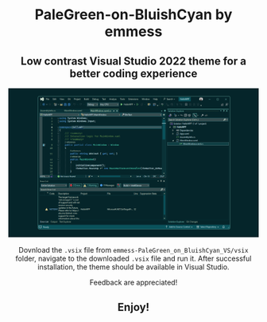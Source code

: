 <div align="center">

# PaleGreen-on-BluishCyan by emmess

## Low contrast Visual Studio 2022 theme for a better coding experience

 <p align="center">
    <img src="https://github.com/mihocsaszilard/emmess-PaleGreen_on_BluishCyan_VS/blob/master/emmess-PaleGreen_on_BluishCyan_VS/assets/banner.png?"/>
  </p>

Dovnload the `.vsix` file from `emmess-PaleGreen_on_BluishCyan_VS/vsix` folder, navigate to the downloaded `.vsix` file and run it. After successful installation, the theme should be available in Visual Studio.

Feedback are appreciated!

## Enjoy!
</div>
